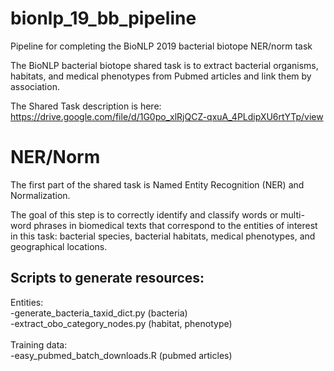 # bionlp_19_bb_pipeline
Pipeline for completing the BioNLP 2019 bacterial biotope NER/norm task

The BioNLP bacterial biotope shared task is to extract bacterial organisms, habitats, and medical phenotypes from Pubmed articles and link them by association.

The Shared Task description is here:
https://drive.google.com/file/d/1G0po_xlRjQCZ-qxuA_4PLdipXU6rtYTp/view

# NER/Norm

The first part of the shared task is Named Entity Recognition (NER) and Normalization.

The goal of this step is to correctly identify and classify words or multi-word phrases in biomedical texts that correspond to the entities of interest in this task: bacterial species, bacterial habitats, medical phenotypes, and geographical locations.

Scripts to generate resources:
---
Entities: \
-generate_bacteria_taxid_dict.py (bacteria) \
-extract_obo_category_nodes.py (habitat, phenotype) \
\
Training data: \
-easy_pubmed_batch_downloads.R (pubmed articles) 
